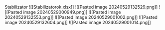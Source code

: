 Stabilizator
![[Stabilizatorok.xlsx]]
![[Pasted image 20240529132529.png]]
![[Pasted image 20240529000949.png]]
![[Pasted image 20240529132553.png]]
![[Pasted image 20240529001002.png]]
![[Pasted image 20240529132604.png]]
![[Pasted image 20240529001014.png]]
